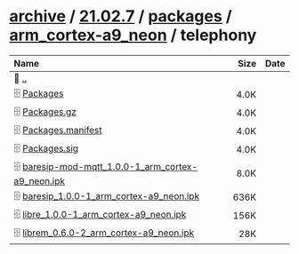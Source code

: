 ---
---

# [archive](/archive/) / [21.02.7](/archive/21.02.7/) / [packages](/archive/21.02.7/packages/) / [arm_cortex-a9_neon](/archive/21.02.7/packages/arm_cortex-a9_neon/) / telephony


| Name | Size | Date |
|:---|---:|---|
| 📁 [..](../) | | |
| 🗄️ [Packages](./Packages) | 4.0K | |
| 🗄️ [Packages.gz](./Packages.gz) | 4.0K | |
| 🗄️ [Packages.manifest](./Packages.manifest) | 4.0K | |
| 🗄️ [Packages.sig](./Packages.sig) | 4.0K | |
| 🗄️ [baresip-mod-mqtt_1.0.0-1_arm_cortex-a9_neon.ipk](./baresip-mod-mqtt_1.0.0-1_arm_cortex-a9_neon.ipk) | 8.0K | |
| 🗄️ [baresip_1.0.0-1_arm_cortex-a9_neon.ipk](./baresip_1.0.0-1_arm_cortex-a9_neon.ipk) | 636K | |
| 🗄️ [libre_1.0.0-1_arm_cortex-a9_neon.ipk](./libre_1.0.0-1_arm_cortex-a9_neon.ipk) | 156K | |
| 🗄️ [librem_0.6.0-2_arm_cortex-a9_neon.ipk](./librem_0.6.0-2_arm_cortex-a9_neon.ipk) | 28K | |

